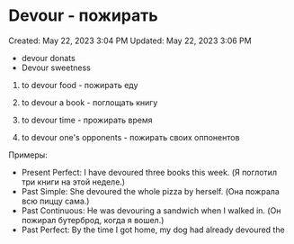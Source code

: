 # Devour - пожирать

Created: May 22, 2023 3:04 PM
Updated: May 22, 2023 3:06 PM

- devour donats
- Devour sweetness

1. to devour food - пожирать еду

2. to devour a book - поглощать книгу

3. to devour time - прожирать время

4. to devour one's opponents - пожирать своих оппонентов

Примеры:

- Present Perfect: I have devoured three books this week. (Я поглотил три книги на этой неделе.)
- Past Simple: She devoured the whole pizza by herself. (Она пожрала всю пиццу сама.)
- Past Continuous: He was devouring a sandwich when I walked in. (Он пожирал бутерброд, когда я вошел.)
- Past Perfect: By the time I got home, my dog had already devoured the